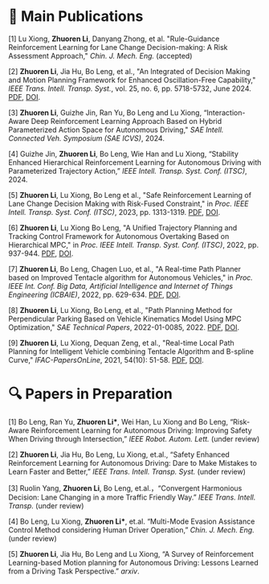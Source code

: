 
# 📖 Main Publications

[1]	Lu Xiong, **Zhuoren Li**, Danyang Zhong, et al. "Rule-Guidance Reinforcement Learning for Lane Change Decision-making: A Risk Assessment Approach," *Chin. J. Mech. Eng.* (accepted)

[2]	**Zhuoren Li**, Jia Hu, Bo Leng, et al., "An Integrated of Decision Making and Motion Planning Framework for Enhanced Oscillation-Free Capability," *IEEE Trans. Intell. Transp. Syst.*, vol. 25, no. 6, pp. 5718-5732, June 2024. [PDF](publications/An_Integrated_of_Decision_Making_and_Motion_Planning_Framework_for_Enhanced_Oscillation-Free_Capability.pdf), [DOI](https://ieeexplore.ieee.org/document/10328568).

[3]	**Zhuoren Li**, Guizhe Jin, Ran Yu, Bo Leng and Lu Xiong, “Interaction-Aware Deep Reinforcement Learning Approach Based on Hybrid Parameterized Action Space for Autonomous Driving," *SAE Intell. Connected Veh. Symposium (SAE ICVS)*, 2024.

[4] Guizhe Jin, **Zhuoren Li**, Bo Leng, Wie Han and Lu Xiong, “Stability Enhanced Hierarchical Reinforcement Learning for Autonomous Driving with Parameterized Trajectory Action,” *IEEE Intell. Transp. Syst. Conf. (ITSC)*, 2024.

[5]	**Zhuoren Li**, Lu Xiong, Bo Leng et al., "Safe Reinforcement Learning of Lane Change Decision Making with Risk-Fused Constraint," in *Proc. IEEE Intell. Transp. Syst. Conf. (ITSC)*, 2023, pp. 1313-1319. [PDF](publications/Safe_Reinforcement_Learning_of_Lane_Change_Decision_Making_with_Risk-Fused_Constraint.pdf), [DOI](https://ieeexplore.ieee.org/document/10422331).

[6]	**Zhuoren Li**, Lu Xiong Bo Leng, "A Unified Trajectory Planning and Tracking Control Framework for Autonomous Overtaking Based on Hierarchical MPC," in *Proc. IEEE Intell. Transp. Syst. Conf. (ITSC)*, 2022, pp. 937-944. [PDF](publications/A_Unified_Trajectory_Planning_and_Tracking_Control_Framework_for_Autonomous_Overtaking_Based_on_Hierarchical_MPC.pdf), [DOI](https://ieeexplore.ieee.org/document/9922186).

[7]	**Zhuoren Li**, Bo Leng, Chagen Luo, et al., "A Real-time Path Planner based on Improved Tentacle algorithm for Autonomous Vehicles," in *Proc. IEEE Int. Conf. Big Data, Artificial Intelligence and Internet of Things Engineering (ICBAIE)*, 2022, pp. 629-634. [PDF](publications/A_Real-time_Path_Planner_based_on_Improved_Tentacle_Algorithm_for_Autonomous_Vehicles.pdf), [DOI](https://ieeexplore.ieee.org/document/9985832).

[8]	**Zhuoren Li**, Lu Xiong, Bo Leng, et al., "Path Planning Method for Perpendicular Parking Based on Vehicle Kinematics Model Using MPC Optimization," *SAE Technical Papers*, 2022-01-0085, 2022. [PDF](publications/Path_Planning_Method_for_Perpendicular_Parking_based_on_Vehicle_Kinematics_Model_using_MPC_Optimization.pdf), [DOI](https://saemobilus.sae.org/papers/path-planning-method-perpendicular-parking-based-vehicle-kinematics-model-using-mpc-optimization-2022-01-0085).

[9]	**Zhuoren Li**, Lu Xiong, Dequan Zeng, et al., "Real-time Local Path Planning for Intelligent Vehicle combining Tentacle Algorithm and B-spline Curve," *IFAC-PapersOnLine*, 2021, 54(10): 51-58. [PDF](publications/Real-time_Local_Path_Planning_for_Intelligent_Vehicle_combining_Tentacle_Algorithm_and_B-spline_Curve.pdf), [DOI](https://www.sciencedirect.com/science/article/pii/S2405896321015421?via%3Dihub). 

# 🔍 Papers in Preparation
<!-- 💬 -->
[1] Bo Leng, Ran Yu, **Zhuoren Li\***, Wei Han, Lu Xiong and Bo Leng, “Risk-Aware Reinforcement Learning for Autonomous Driving: Improving Safety When Driving through Intersection,” *IEEE Robot. Autom. Lett.* (under review)
        
[2] **Zhuoren Li**, Jia Hu, Bo Leng, Lu Xiong, et.al., “Safety Enhanced Reinforcement Learning for Autonomous Driving: Dare to Make Mistakes to Learn Faster and Better,” *IEEE Trans. Intell. Transp. Syst.* (under review)

[3] Ruolin Yang, **Zhuoren Li**, Bo Leng, et.al.，“Convergent Harmonious Decision: Lane Changing in a more Traffic Friendly Way.” *IEEE Trans. Intell. Transp.* (under review)

[4]	Bo Leng, Lu Xiong, **Zhuoren Li\***, et.al. “Multi-Mode Evasion Assistance Control Method considering Human Driver Operation,” *Chin. J. Mech. Eng.* (under review)

[5] **Zhuoren Li**, Jia Hu, Bo Leng and Lu Xiong, “A Survey of Reinforcement Learning-based Motion planning for Autonomous Driving: Lessons Learned from a Driving Task Perspective.” *arxiv*.



<!-- - *2022.02*, Hosted MLNLP seminar \| [\[Video\]](https://www.bilibili.com/video/BV1wF411x7qh)
- *2021.06*, Audio & Speech Synthesis, Huawei internal talk
- *2021.03*, Non-autoregressive Speech Synthesis, PaperWeekly & biendata \| [\[video\]](https://www.bilibili.com/video/BV1uf4y1t7Hr/)
- *2020.12*, Non-autoregressive Speech Synthesis, Huawei Noah's Ark Lab internal talk -->

<!-- # 💻 Internships
- *2021.06 - 2021.09*, Alibaba, Hangzhou.
- *2019.05 - 2020.02*, [EnjoyMusic](https://enjoymusic.ai/), Hangzhou.
- *2019.02 - 2019.05*, [YiWise](https://www.yiwise.com/), Hangzhou.
- *2018.08 - 2019.02*, [MSRA, machine learning Group](https://www.microsoft.com/en-us/research/group/machine-learning-research-group/), Beijing.
- *2018.01 - 2018.06*, [NetEase, AI department](https://hr.163.com/zc/12-ai/index.html), Hangzhou.
- *2017.08 - 2018.12*, DashBase (acquired by [Cisco](https://blogs.cisco.com/news/349511)), Hangzhou. -->
